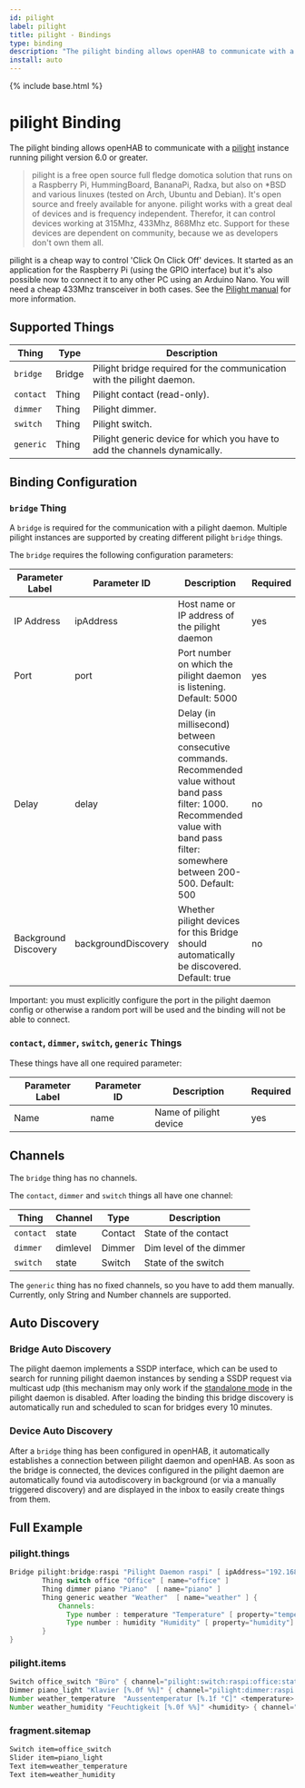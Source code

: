 ```yaml
---
id: pilight
label: pilight
title: pilight - Bindings
type: binding
description: "The pilight binding allows openHAB to communicate with a [pilight](https://www.pilight.org/) instance running pilight"
install: auto
---
```


<!-- Attention authors: Do not edit directly. Please add your changes to the appropriate source repository -->

{% include base.html %}

# pilight Binding

The pilight binding allows openHAB to communicate with a [pilight](https://www.pilight.org/) instance running pilight
version 6.0 or greater.

> pilight is a free open source full fledge domotica solution that runs on a Raspberry Pi, HummingBoard, BananaPi,
> Radxa, but also on *BSD and various linuxes (tested on Arch, Ubuntu and Debian). It's open source and freely available
> for anyone. pilight works with a great deal of devices and is frequency independent. Therefor, it can control devices
> working at 315Mhz, 433Mhz, 868Mhz etc. Support for these devices are dependent on community, because we as developers
> don't own them all.

pilight is a cheap way to control 'Click On Click Off' devices. It started as an application for the Raspberry Pi (using
the GPIO interface) but it's also possible now to connect it to any other PC using an Arduino Nano. You will need a
cheap 433Mhz transceiver in both cases. See the [Pilight manual](https://manual.pilight.org/electronics/wiring.html) for
more information.

## Supported Things

| Thing     | Type   | Description                                                                |
|-----------|--------|----------------------------------------------------------------------------|
| `bridge`  | Bridge | Pilight bridge required for the communication with the pilight daemon.     |
| `contact` | Thing  | Pilight contact (read-only).                                               |
| `dimmer`  | Thing  | Pilight dimmer.                                                            |
| `switch`  | Thing  | Pilight switch.                                                            |
| `generic` | Thing  | Pilight generic device for which you have to add the channels dynamically. |

## Binding Configuration

### `bridge` Thing

A `bridge` is required for the communication with a pilight daemon. Multiple pilight instances are supported by creating
different pilight `bridge` things.

The `bridge` requires the following configuration parameters:

| Parameter Label      | Parameter ID        | Description                                                                                                                                                                             | Required |
|----------------------|---------------------|-----------------------------------------------------------------------------------------------------------------------------------------------------------------------------------------|----------|
| IP Address           | ipAddress           | Host name or IP address of the pilight daemon                                                                                                                                           | yes      |
| Port                 | port                | Port number on which the pilight daemon is listening. Default: 5000                                                                                                                     | yes      |
| Delay                | delay               | Delay (in millisecond) between consecutive commands. Recommended value without band pass filter: 1000. Recommended value with band pass filter: somewhere between 200-500. Default: 500 | no       |
| Background Discovery | backgroundDiscovery | Whether pilight devices for this Bridge should automatically be discovered. Default: true                                                                                               | no       |

Important: you must explicitly configure the port in the pilight daemon config or otherwise a random port will be used
and the binding will not be able to connect.

### `contact`, `dimmer`, `switch`, `generic` Things

These things have all one required parameter:

| Parameter Label | Parameter ID | Description            | Required |
|-----------------|--------------|------------------------|----------|
| Name            | name         | Name of pilight device | yes      |

## Channels

The `bridge` thing has no channels.

The `contact`, `dimmer` and `switch` things all have one channel:

| Thing     | Channel  | Type    | Description             |
|-----------|----------|---------|-------------------------|
| `contact` | state    | Contact | State of the contact    |
| `dimmer`  | dimlevel | Dimmer  | Dim level of the dimmer |
| `switch`  | state    | Switch  | State of the switch     |

The `generic` thing has no fixed channels, so you have to add them manually. Currently, only String and Number channels
are supported.

## Auto Discovery

### Bridge Auto Discovery

The pilight daemon implements a SSDP interface, which can be used to search for running pilight daemon instances by
sending a SSDP request via multicast udp (this mechanism may only work if
the [standalone mode](https://manual.pilight.org/configuration/settings.html#standalone) in the pilight daemon is
disabled. After loading the binding this bridge discovery is automatically run and scheduled to scan for bridges every
10 minutes.

### Device Auto Discovery

After a `bridge` thing has been configured in openHAB, it automatically establishes a connection between pilight daemon
and openHAB. As soon as the bridge is connected, the devices configured in the pilight daemon are automatically found
via autodiscovery in background (or via a manually triggered discovery) and are displayed in the inbox to easily create
things from them.

## Full Example

### pilight.things

```java
Bridge pilight:bridge:raspi "Pilight Daemon raspi" [ ipAddress="192.168.1.1", port=5000, backgroundDiscovery=false ] {
        Thing switch office "Office" [ name="office" ]
        Thing dimmer piano "Piano"  [ name="piano" ]
        Thing generic weather "Weather"  [ name="weather" ] {
            Channels:
              Type number : temperature "Temperature" [ property="temperature"]
              Type number : humidity "Humidity" [ property="humidity"]
        }
}
```

### pilight.items

```java
Switch office_switch "Büro" { channel="pilight:switch:raspi:office:state" }
Dimmer piano_light "Klavier [%.0f %%]" { channel="pilight:dimmer:raspi:piano:dimlevel" }
Number weather_temperature  "Aussentemperatur [%.1f °C]" <temperature>  { channel="pilight:generic:raspi:weather:temperature" }
Number weather_humidity "Feuchtigkeit [%.0f %%]" <humidity> { channel="pilight:generic:raspi:weather:humidity" }

```

### fragment.sitemap

```perl
Switch item=office_switch
Slider item=piano_light
Text item=weather_temperature
Text item=weather_humidity
```
